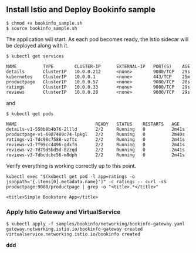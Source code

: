 ## Install Istio and Deploy Bookinfo sample
```
$ chmod +x bookinfo_sample.sh
$ source bookinfo_sample.sh
```

The application will start. As each pod becomes ready, the Istio sidecar will be deployed along with it.  
```
$ kubectl get services

NAME          TYPE        CLUSTER-IP      EXTERNAL-IP   PORT(S)    AGE
details       ClusterIP   10.0.0.212      <none>        9080/TCP   29s
kubernetes    ClusterIP   10.0.0.1        <none>        443/TCP    25m
productpage   ClusterIP   10.0.0.57       <none>        9080/TCP   28s
ratings       ClusterIP   10.0.0.33       <none>        9080/TCP   29s
reviews       ClusterIP   10.0.0.28       <none>        9080/TCP   29s
```
and
```
$ kubectl get pods

NAME                              READY   STATUS    RESTARTS   AGE
details-v1-558b8b4b76-2llld       2/2     Running   0          2m41s
productpage-v1-6987489c74-lpkgl   2/2     Running   0          2m40s
ratings-v1-7dc98c7588-vzftc       2/2     Running   0          2m41s
reviews-v1-7f99cc4496-gdxfn       2/2     Running   0          2m41s
reviews-v2-7d79d5bd5d-8zzqd       2/2     Running   0          2m41s
reviews-v3-7dbcdcbc56-m8dph       2/2     Running   0          2m41s
```

Verify everything is working correctly up to this point.
```
kubectl exec "$(kubectl get pod -l app=ratings -o jsonpath='{.items[0].metadata.name}')" -c ratings -- curl -sS productpage:9080/productpage | grep -o "<title>.*</title>"

<title>Simple Bookstore App</title>
```

### Apply Istio Gateway and VirtualService
```
$ kubectl apply -f samples/bookinfo/networking/bookinfo-gateway.yaml
gateway.networking.istio.io/bookinfo-gateway created
virtualservice.networking.istio.io/bookinfo created
```

**ddd**
